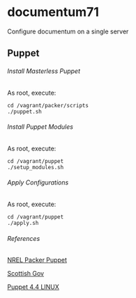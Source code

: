 # documentum71

Configure documentum on a single server

## Puppet
###### Install Masterless Puppet
As root, execute:

    cd /vagrant/packer/scripts
    ./puppet.sh

###### Install Puppet Modules
As root, execute:

    cd /vagrant/puppet
    ./setup_modules.sh

###### Apply Configurations
As root, execute:

    cd /vagrant/puppet
    ./apply.sh

###### References
[NREL Packer Puppet](https://github.com/NREL/vagrant-boxes/blob/master/packer/scripts/puppet.sh)

[Scottish Gov](https://inside.mygov.scot/2015/11/24/masterless-puppet)

[Puppet 4.4 LINUX](https://docs.puppet.com/puppet/4.4/reference/install_linux.html)

